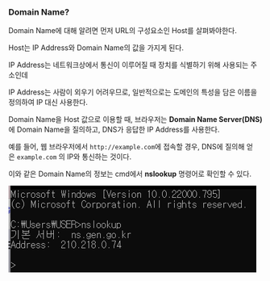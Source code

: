 ### **Domain Name?**

Domain Name에 대해 알려면 먼저 URL의 구성요소인 Host를 살펴봐야한다.

Host는 IP Address와 Domain Name의 값을 가지게 된다.

IP Address는 네트워크상에서 통신이 이루어질 때 장치를 식별하기 위해 사용되는 주소인데

IP Address는 사람이 외우기 어려우므로, 일반적으로는 도메인의 특성을 담은 이름을 정의하여 IP 대신 사용한다.

Domain Name을 Host 값으로 이용할 때, 브라우저는 **Domain Name Server(DNS)**
에 Domain Name을 질의하고, DNS가 응답한 IP Address를 사용한다.

예를 들어, 웹 브라우저에서 `http://example.com`에 접속할 경우, DNS에 질의해 얻은 `example.com`
의 IP와 통신하는 것이다.

이와 같은 Domain Name의 정보는 cmd에서 **nslookup** 명령어로 확인할 수 있다.

  

![Untitled](../IMAGE/Dn.png)